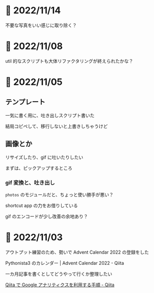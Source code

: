 # 📝 2022/11/14


不要な写真をいい感じに取り除く？



# 📝 2022/11/08

util 的なスクリプトも大体リファクタリングが終えられたかな？

# 📝 2022/11/05

## テンプレート

一気に書く用に、吐き出しスクリプト書いた

結局コピペして、移行しないと上書きしちゃうけど

## 画像とか

リサイズしたり、gif に吐いたりしたい

まずは、ピックアップするところ

### gif 変換と、吐き出し

`photos` のモジュールだと、ちょっと使い勝手が悪い？

shortcut app の力をお借りしている

gif のエンコードが少し改善の余地あり？

# 📝 2022/11/03

アウトプット練習のため、勢いで Advent Calendar 2022 の登録をした

Pythonista3 のカレンダー | Advent Calendar 2022 - Qiita

一カ月記事を書くとしてどうやって行くか整理したい

[Qiita で Google アナリティクスを利用する手順 - Qiita](https://qiita.com/Qiita/items/c7f704e3786df3aa7a11)
